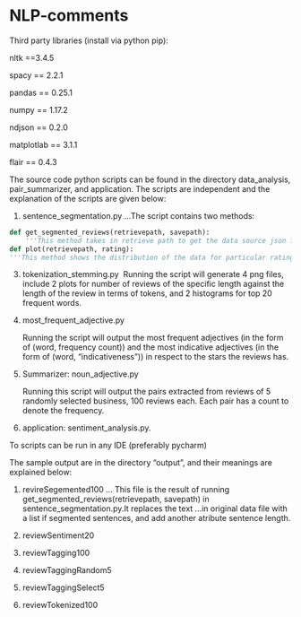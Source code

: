 # NLP-comments
Third party libraries (install via python pip):

nltk ==3.4.5

spacy == 2.2.1

pandas == 0.25.1

numpy == 1.17.2

ndjson == 0.2.0

matplotlab == 3.1.1

flair == 0.4.3

The source code python scripts can be found in the directory data_analysis, pair_summarizer, and application. The scripts are independent and the explanation of the scripts are given below:

1. sentence_segmentation.py
...The script contains two methods:
```python
def get_segmented_reviews(retrievepath, savepath):
    '''This method takes in retrieve path to get the data source json file and dump the data into other file in save path, after doing sentence segmentation on reviews.'''
def plot(retrievepath, rating):
'''This method shows the distribution of the data for particular rating star (i.e., 1 to 5). In each plot, the x-axis is the length of a review in number of sentences, and the y-axis is the number of reviews of such length. '''
```
3. tokenization_stemming.py
   ​	Running the script will generate 4 png files, include 2 plots for number of reviews of the specific length against the length of the review in terms of tokens, and 2 histograms for top 20 frequent words.

5. most_frequent_adjective.py

   Running the script will output the most frequent adjectives (in the form of (word, frequency count)) and the most indicative adjectives (in the form of (word, “indicativeness”)) in respect to the stars the reviews has.

6. <Noun-Adjective> Summarizer: noun_adjective.py

   Running this script will output the <Noun-Adjective> pairs extracted from reviews of 5 randomly selected business, 100 reviews each. Each pair has a count to denote the frequency. 

7. application: sentiment_analysis.py. 

To scripts can be run in any IDE (preferably pycharm)

The sample output are in the directory “output”, and their meanings are explained below:

1. revireSegemented100
... This file is the result of running get_segmented_reviews(retrievepath, savepath) in sentence_segmentation.py.It replaces the text ...in original data file with a list if segmented sentences, and add another atribute sentence length.

2. reviewSentiment20
3. reviewTagging100
4. reviewTaggingRandom5
5. reviewTaggingSelect5
6. reviewTokenized100
